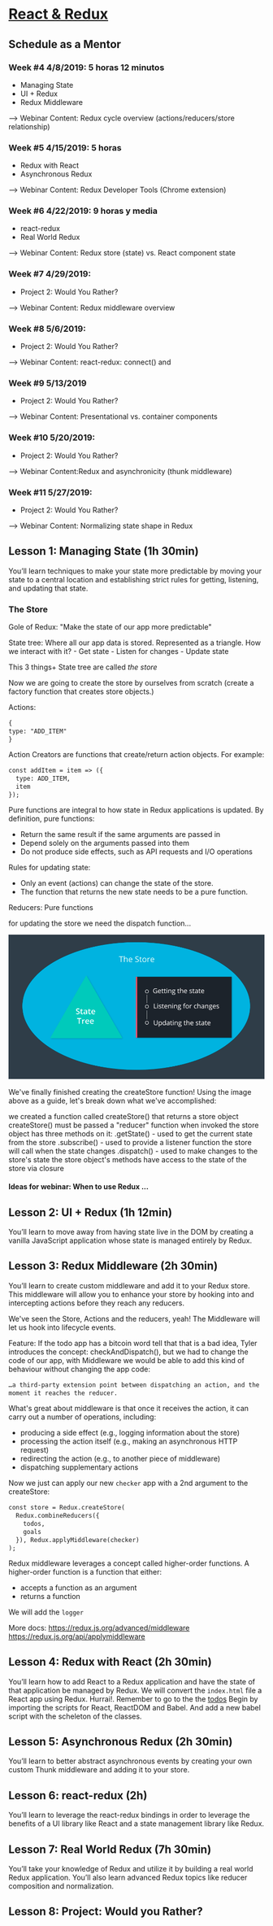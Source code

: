 # [React & Redux](https://classroom.udacity.com/nanodegrees/nd019/parts/7dab5516-d1ae-45d3-b8f8-d782b5534caf)

## Schedule as a Mentor

### Week #4 4/8/2019: 5 horas 12 minutos

- Managing State
- UI + Redux
- Redux Middleware

--> Webinar Content: Redux cycle overview (actions/reducers/store relationship)

### Week #5 4/15/2019: 5 horas

- Redux with React
- Asynchronous Redux

--> Webinar Content: Redux Developer Tools (Chrome extension)

### Week #6 4/22/2019: 9 horas y media

- react-redux
- Real World Redux

--> Webinar Content: Redux store (state) vs. React component state

### Week #7 4/29/2019:

- Project 2: Would You Rather?

--> Webinar Content: Redux middleware overview

### Week #8 5/6/2019:

- Project 2: Would You Rather?

--> Webinar Content: react-redux: connect() and <Provider/>

### Week #9 5/13/2019

- Project 2: Would You Rather?

--> Webinar Content: Presentational vs. container components

### Week #10 5/20/2019:

- Project 2: Would You Rather?

--> Webinar Content:Redux and asynchronicity (thunk middleware)

### Week #11 5/27/2019:

- Project 2: Would You Rather?

--> Webinar Content: Normalizing state shape in Redux

## Lesson 1: Managing State (1h 30min)

You’ll learn techniques to make your state more predictable by moving your state to a central location and establishing strict rules for getting, listening, and updating that state.

### The Store

Gole of Redux: "Make the state of our app more predictable"

State tree: Where all our app data is stored. Represented as a triangle.
How we interact with it? - Get state - Listen for changes - Update state

This 3 things+ State tree are called _the store_

Now we are going to create the store by ourselves from scratch (create a factory function that creates store objects.)

Actions:

```
{
type: "ADD_ITEM"
}
```

Action Creators are functions that create/return action objects. For example:

```
const addItem = item => ({
  type: ADD_ITEM,
  item
});

```

Pure functions are integral to how state in Redux applications is updated. By definition, pure functions:

- Return the same result if the same arguments are passed in
- Depend solely on the arguments passed into them
- Do not produce side effects, such as API requests and I/O operations

Rules for updating state:

- Only an event (actions) can change the state of the store.
- The function that returns the new state needs to be a pure function.

Reducers: Pure functions

for updating the store we need the dispatch function...

![The store image](./imgs/the-store.png)

We've finally finished creating the createStore function! Using the image above as a guide, let's break down what we've accomplished:

we created a function called createStore() that returns a store object
createStore() must be passed a "reducer" function when invoked
the store object has three methods on it:
.getState() - used to get the current state from the store
.subscribe() - used to provide a listener function the store will call when the state changes
.dispatch() - used to make changes to the store's state
the store object's methods have access to the state of the store via closure

#### Ideas for webinar: When to use Redux ...

## Lesson 2: UI + Redux (1h 12min)

You’ll learn to move away from having state live in the DOM by creating a vanilla JavaScript application whose state is managed entirely by Redux.

## Lesson 3: Redux Middleware (2h 30min)

You’ll learn to create custom middleware and add it to your Redux store. This middleware will allow you to enhance your store by hooking into and intercepting actions before they reach any reducers.

We've seen the Store, Actions and the reducers, yeah! The Middleware will let us hook into lifecycle events.

Feature: If the todo app has a bitcoin word tell that that is a bad idea, Tyler introduces the concept: checkAndDispatch(), but we had to change the code of our app, with Middleware
we would be able to add this kind of behaviour without changing the app code:

```
…a third-party extension point between dispatching an action, and the moment it reaches the reducer.
```

What's great about middleware is that once it receives the action, it can carry out a number of operations, including:

- producing a side effect (e.g., logging information about the store)
- processing the action itself (e.g., making an asynchronous HTTP request)
- redirecting the action (e.g., to another piece of middleware)
- dispatching supplementary actions

Now we just can apply our new `checker` app with a 2nd argument to the createStore:

```
const store = Redux.createStore(
  Redux.combineReducers({
    todos,
    goals
  }), Redux.applyMiddleware(checker)
);
```

Redux middleware leverages a concept called higher-order functions. A higher-order function is a function that either:

- accepts a function as an argument
- returns a function

We will add the `logger`

More docs: https://redux.js.org/advanced/middleware
https://redux.js.org/api/applymiddleware

## Lesson 4: Redux with React (2h 30min)

You’ll learn how to add React to a Redux application and have the state of that application be managed by Redux.
We will convert the `index.html` file a React app using Redux. Hurrai!. Remember to go to the the [todos](./todos/index.html)
Begin by importing the scripts for React, ReactDOM and Babel. And add a new babel script with the scheleton of the classes.

## Lesson 5: Asynchronous Redux (2h 30min)

You’ll learn to better abstract asynchronous events by creating your own custom Thunk middleware and adding it to your store.

## Lesson 6: react-redux (2h)

You’ll learn to leverage the react-redux bindings in order to leverage the benefits of a UI library like React and a state management library like Redux.

## Lesson 7: Real World Redux (7h 30min)

You’ll take your knowledge of Redux and utilize it by building a real world Redux application. You’ll also learn advanced Redux topics like reducer composition and normalization.

## Lesson 8: Project: Would you Rather?
